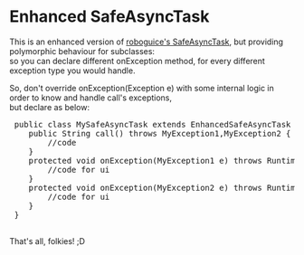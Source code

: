 # Enhanced SafeAsyncTask
This is an enhanced version of 
[roboguice's SafeAsyncTask][1], 
 but providing polymorphic behaviour for subclasses: <br/>so you can 
 declare different onException method, for every different exception type
 you would handle.  

So, don't override onException(Exception e) with some internal logic
in order to know and handle call's exceptions, <br/>but declare as below:
 <pre>
 public class MySafeAsyncTask extends EnhancedSafeAsyncTask {
 	public String call() throws MyException1,MyException2 {
 		//code
 	}
 	protected void onException(MyException1 e) throws RuntimeException {
 		//code for ui
 	}
 	protected void onException(MyException2 e) throws RuntimeException {
 		//code for ui
 	}
 }
 </pre>
 
 That's all, folkies!
 ;D
 
 [1]: http://code.google.com/p/roboguice/source/browse/roboguice/src/main/java/roboguice/util/SafeAsyncTask.java